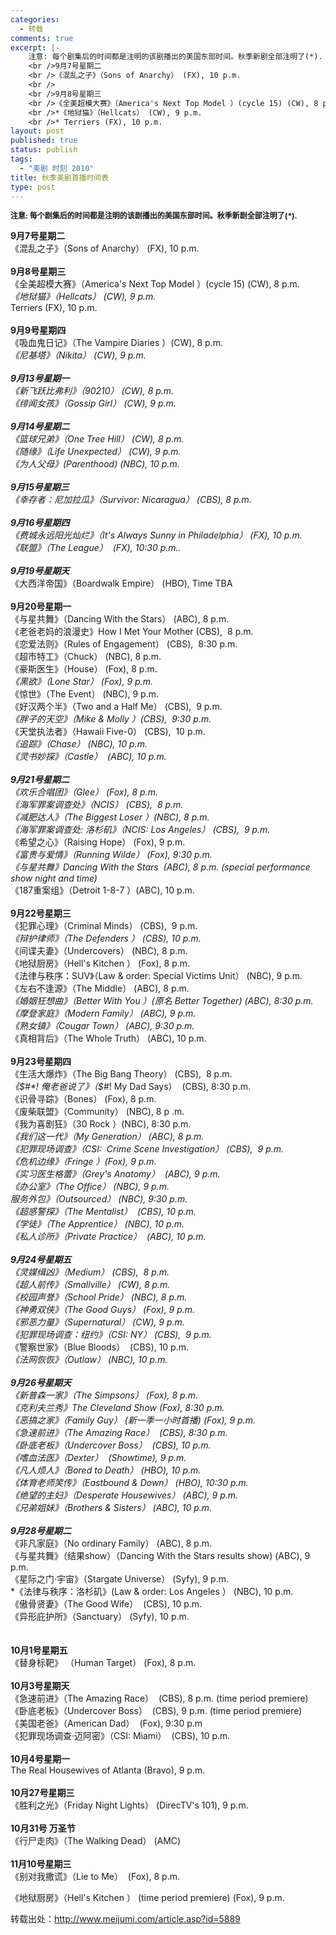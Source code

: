 ```yaml
--- 
categories: 
  - 转载
comments: true
excerpt: |-
    注意: 每个剧集后的时间都是注明的该剧播出的美国东部时间。秋季新剧全部注明了(*).
    <br />9月7号星期二
    <br />《混乱之子》（Sons of Anarchy） (FX), 10 p.m.
    <br />
    <br />9月8号星期三
    <br />《全美超模大赛》（America's Next Top Model ）(cycle 15) (CW), 8 p.m.
    <br />*《地狱猫》（Hellcats） (CW), 9 p.m.
    <br />* Terriers (FX), 10 p.m.
layout: post
published: true
status: publish
tags: 
  - "美剧 时刻 2010"
title: 秋季美剧首播时间表
type: post
---
```

<span style="font-size: 14px; line-height: 21px;"><span style="font-size: 12px; line-height: normal;"><strong style="margin: 0px; padding: 0px; border-width: 0px;">注意: 每个剧集后的时间都是注明的该剧播出的美国东部时间。秋季新剧全部注明了(*). </strong></span></span>

<strong style="margin: 0px; padding: 0px; border-width: 0px;">9月7号星期二</strong><br style="margin: 0px; padding: 0px; border-width: 0px;">《混乱之子》（Sons of Anarchy） (FX), 10 p.m.<br style="margin: 0px; padding: 0px; border-width: 0px;"><br style="margin: 0px; padding: 0px; border-width: 0px;"><strong style="margin: 0px; padding: 0px; border-width: 0px;">9月8号星期三</strong><br style="margin: 0px; padding: 0px; border-width: 0px;">《全美超模大赛》（America's Next Top Model ）(cycle 15) (CW), 8 p.m.<br style="margin: 0px; padding: 0px; border-width: 0px;">*《地狱猫》（Hellcats） (CW), 9 p.m.<br style="margin: 0px; padding: 0px; border-width: 0px;">* Terriers (FX), 10 p.m.<br style="margin: 0px; padding: 0px; border-width: 0px;"><br style="margin: 0px; padding: 0px; border-width: 0px;"><strong style="margin: 0px; padding: 0px; border-width: 0px;">9月9号星期四</strong><br style="margin: 0px; padding: 0px; border-width: 0px;">《吸血鬼日记》（The Vampire Diaries ）(CW), 8 p.m.<br style="margin: 0px; padding: 0px; border-width: 0px;">*《尼基塔》（Nikita） (CW), 9 p.m.<br style="margin: 0px; padding: 0px; border-width: 0px;"><br style="margin: 0px; padding: 0px; border-width: 0px;"><strong style="margin: 0px; padding: 0px; border-width: 0px;">9月13号星期一</strong><br style="margin: 0px; padding: 0px; border-width: 0px;">《新飞跃比弗利》（90210） (CW), 8 p.m. <br style="margin: 0px; padding: 0px; border-width: 0px;">《绯闻女孩》（Gossip Girl） (CW), 9 p.m.<br style="margin: 0px; padding: 0px; border-width: 0px;"><br style="margin: 0px; padding: 0px; border-width: 0px;"><strong style="margin: 0px; padding: 0px; border-width: 0px;">9月14号星期二</strong><br style="margin: 0px; padding: 0px; border-width: 0px;">《篮球兄弟》（One Tree Hill） (CW), 8 p.m.<br style="margin: 0px; padding: 0px; border-width: 0px;">《随缘》（Life Unexpected） (CW), 9 p.m.<br style="margin: 0px; padding: 0px; border-width: 0px;">《为人父母》(Parenthood) (NBC), 10 p.m.<br style="margin: 0px; padding: 0px; border-width: 0px;"><br style="margin: 0px; padding: 0px; border-width: 0px;"><strong style="margin: 0px; padding: 0px; border-width: 0px;">9月15号星期三</strong><br style="margin: 0px; padding: 0px; border-width: 0px;"> 《幸存者：尼加拉瓜》（Survivor: Nicaragua） (CBS), 8 p.m. <br style="margin: 0px; padding: 0px; border-width: 0px;"><br style="margin: 0px; padding: 0px; border-width: 0px;"><strong style="margin: 0px; padding: 0px; border-width: 0px;">9月16号星期四</strong><br style="margin: 0px; padding: 0px; border-width: 0px;"> 《费城永远阳光灿烂》（It's Always Sunny in Philadelphia） (FX), 10 p.m.<br style="margin: 0px; padding: 0px; border-width: 0px;"> 《联盟》（The League）  (FX), 10:30 p.m..<br style="margin: 0px; padding: 0px; border-width: 0px;"><br style="margin: 0px; padding: 0px; border-width: 0px;"><strong style="margin: 0px; padding: 0px; border-width: 0px;">9月19号星期天</strong><br style="margin: 0px; padding: 0px; border-width: 0px;">*《大西洋帝国》（Boardwalk Empire） (HBO), Time TBA<br style="margin: 0px; padding: 0px; border-width: 0px;"><!--more--><br style="margin: 0px; padding: 0px; border-width: 0px;"><strong style="margin: 0px; padding: 0px; border-width: 0px;">9月20号星期一</strong><br style="margin: 0px; padding: 0px; border-width: 0px;">《与星共舞》（Dancing With the Stars） (ABC), 8 p.m.<br style="margin: 0px; padding: 0px; border-width: 0px;"> 《老爸老妈的浪漫史》How I Met Your Mother (CBS),  8 p.m.<br style="margin: 0px; padding: 0px; border-width: 0px;"> 《恋爱法则》（Rules of Engagement） (CBS),  8:30 p.m.<br style="margin: 0px; padding: 0px; border-width: 0px;"> 《超市特工》（Chuck） (NBC), 8 p.m.<br style="margin: 0px; padding: 0px; border-width: 0px;"> 《豪斯医生》（House） (Fox), 8 p.m.<br style="margin: 0px; padding: 0px; border-width: 0px;">*《黑欲》（Lone Star） (Fox), 9 p.m.<br style="margin: 0px; padding: 0px; border-width: 0px;">*《惊世》（The Event） (NBC), 9 p.m.<br style="margin: 0px; padding: 0px; border-width: 0px;">《好汉两个半》（Two and a Half Me） (CBS),  9 p.m. <br style="margin: 0px; padding: 0px; border-width: 0px;">*《胖子的天空》（Mike & Molly ）(CBS),  9:30 p.m. <br style="margin: 0px; padding: 0px; border-width: 0px;">*《天堂执法者》（Hawaii Five-0） (CBS),  10 p.m. <br style="margin: 0px; padding: 0px; border-width: 0px;">*《追踪》（Chase） (NBC), 10 p.m.<br style="margin: 0px; padding: 0px; border-width: 0px;">《灵书妙探》（Castle）  (ABC), 10 p.m.<br style="margin: 0px; padding: 0px; border-width: 0px;"><br style="margin: 0px; padding: 0px; border-width: 0px;"><strong style="margin: 0px; padding: 0px; border-width: 0px;">9月21号星期二</strong><br style="margin: 0px; padding: 0px; border-width: 0px;">《欢乐合唱团》（Glee） (Fox), 8 p.m.<br style="margin: 0px; padding: 0px; border-width: 0px;">《海军罪案调查处》（NCIS） (CBS),  8 p.m. <br style="margin: 0px; padding: 0px; border-width: 0px;">《减肥达人》（The Biggest Loser ）(NBC), 8 p.m.<br style="margin: 0px; padding: 0px; border-width: 0px;">《海军罪案调查处: 洛杉矶》（NCIS: Los Angeles） (CBS),  9 p.m. <br style="margin: 0px; padding: 0px; border-width: 0px;">*《希望之心》（Raising Hope） (Fox), 9 p.m.<br style="margin: 0px; padding: 0px; border-width: 0px;">*《富贵与爱情》（Running Wilde） (Fox), 9:30 p.m.<br style="margin: 0px; padding: 0px; border-width: 0px;">《与星共舞》Dancing With the Stars  (ABC), 8 p.m. (special performance show night and time) <br style="margin: 0px; padding: 0px; border-width: 0px;">*《187重案组》（Detroit 1-8-7 ）(ABC), 10 p.m.<br style="margin: 0px; padding: 0px; border-width: 0px;"><br style="margin: 0px; padding: 0px; border-width: 0px;"><strong style="margin: 0px; padding: 0px; border-width: 0px;">9月22号星期三</strong><br style="margin: 0px; padding: 0px; border-width: 0px;">《犯罪心理》（Criminal Minds） (CBS),  9 p.m. <br style="margin: 0px; padding: 0px; border-width: 0px;">*《辩护律师》（The Defenders ） (CBS), 10 p.m. <br style="margin: 0px; padding: 0px; border-width: 0px;">*《间谍夫妻》（Undercovers） (NBC), 8 p.m.<br style="margin: 0px; padding: 0px; border-width: 0px;">《地狱厨房》（Hell's Kitchen ） (Fox), 8 p.m.<br style="margin: 0px; padding: 0px; border-width: 0px;">《法律与秩序：SUV》（Law & order: Special Victims Unit） (NBC), 9 p.m.<br style="margin: 0px; padding: 0px; border-width: 0px;">《左右不逢源》（The Middle） (ABC), 8 p.m.<br style="margin: 0px; padding: 0px; border-width: 0px;">*《婚姻狂想曲》（Better With You ）(原名 Better Together) (ABC), 8:30 p.m.<br style="margin: 0px; padding: 0px; border-width: 0px;">《摩登家庭》（Modern Family） (ABC), 9 p.m.<br style="margin: 0px; padding: 0px;">《熟女镇》（Cougar Town） (ABC), 9:30 p.m.<br style="margin: 0px; padding: 0px; border-width: 0px;">*《真相背后》（The Whole Truth） (ABC), 10 p.m.<br style="margin: 0px; padding: 0px; border-width: 0px;"><br style="margin: 0px; padding: 0px; border-width: 0px;"><strong style="margin: 0px; padding: 0px; border-width: 0px;">9月23号星期四</strong><br style="margin: 0px; padding: 0px; border-width: 0px;">《生活大爆炸》（The Big Bang Theory） (CBS),  8 p.m. <br style="margin: 0px; padding: 0px; border-width: 0px;">*《$#*! 俺老爸说了》（$#*! My Dad Says）  (CBS), 8:30 p.m. <br style="margin: 0px; padding: 0px; border-width: 0px;">《识骨寻踪》（Bones） (Fox), 8 p.m.<br style="margin: 0px; padding: 0px; border-width: 0px;">《废柴联盟》（Community） (NBC), 8 p
.m.<br style="margin: 0px; padding: 0px; border-width: 0px;">《我为喜剧狂》（30 Rock ）(NBC), 8:30 p.m.<br style="margin: 0px; padding: 0px; border-width: 0px;">*《我们这一代》（My Generation） (ABC), 8 p.m.<br style="margin: 0px; padding: 0px; border-width: 0px;">《犯罪现场调查》（CSI:  Crime Scene Investigation） (CBS),  9 p.m. <br style="margin: 0px; padding: 0px; border-width: 0px;">《危机边缘》（Fringe ）(Fox), 9 p.m.<br style="margin: 0px; padding: 0px; border-width: 0px;">《实习医生格蕾》（Grey's Anatomy）  (ABC), 9 p.m.<br style="margin: 0px; padding: 0px; border-width: 0px;">《办公室》（The Office） (NBC), 9 p.m.<br style="margin: 0px; padding: 0px; border-width: 0px;">*服务外包》（Outsourced） (NBC), 9:30 p.m.<br style="margin: 0px; padding: 0px; border-width: 0px;">《超感警探》（The Mentalist）  (CBS), 10 p.m. <br style="margin: 0px; padding: 0px; border-width: 0px;">《学徒》（The Apprentice） (NBC), 10 p.m.<br style="margin: 0px; padding: 0px; border-width: 0px;">《私人诊所》（Private Practice）  (ABC), 10 p.m.<br style="margin: 0px; padding: 0px; border-width: 0px;"><br style="margin: 0px; padding: 0px; border-width: 0px;"><strong style="margin: 0px; padding: 0px; border-width: 0px;">9月24号星期五</strong><br style="margin: 0px; padding: 0px; border-width: 0px;">《灵媒缉凶》（Medium） (CBS),  8 p.m. <br style="margin: 0px; padding: 0px; border-width: 0px;">《超人前传》（Smallville） (CW), 8 p.m.<br style="margin: 0px; padding: 0px; border-width: 0px;">*《校园声誉》（School Pride） (NBC), 8 p.m.<br style="margin: 0px; padding: 0px; border-width: 0px;">《神勇双侠》（The Good Guys） (Fox), 9 p.m.<br style="margin: 0px; padding: 0px; border-width: 0px;">《邪恶力量》（Supernatural） (CW), 9 p.m.<br style="margin: 0px; padding: 0px; border-width: 0px;">《犯罪现场调查：纽约》（CSI: NY） (CBS),  9 p.m. <br style="margin: 0px; padding: 0px; border-width: 0px;">*《警察世家》（Blue Bloods）  (CBS), 10 p.m.<br style="margin: 0px; padding: 0px; border-width: 0px;">*《法网恢恢》（Outlaw） (NBC), 10 p.m.<br style="margin: 0px; padding: 0px; border-width: 0px;"><br style="margin: 0px; padding: 0px; border-width: 0px;"><strong style="margin: 0px; padding: 0px; border-width: 0px;">9月26号星期天</strong><br style="margin: 0px; padding: 0px; border-width: 0px;">《新普森一家》（The Simpsons） (Fox), 8 p.m.<br style="margin: 0px; padding: 0px; border-width: 0px;">《克利夫兰秀》The Cleveland Show (Fox), 8:30 p.m.<br style="margin: 0px; padding: 0px; border-width: 0px;">《恶搞之家》（Family Guy） (新一季一小时首播) (Fox), 9 p.m.<br style="margin: 0px; padding: 0px; border-width: 0px;">《急速前进》（The Amazing Race）  (CBS), 8:30 p.m. <br style="margin: 0px; padding: 0px; border-width: 0px;">《卧底老板》（Undercover Boss）  (CBS), 10 p.m. <br style="margin: 0px; padding: 0px; border-width: 0px;">《嗜血法医》（Dexter）  (Showtime), 9 p.m.<br style="margin: 0px; padding: 0px; border-width: 0px;">《凡人烦人》（Bored to Death） (HBO), 10 p.m.<br style="margin: 0px; padding: 0px; border-width: 0px;">《体育老师笑传》（Eastbound & Down） (HBO), 10:30 p.m.<br style="margin: 0px; padding: 0px; border-width: 0px;">《绝望的主妇》（Desperate Housewives） (ABC), 9 p.m.<br style="margin: 0px; padding: 0px; border-width: 0px;">《兄弟姐妹》（Brothers & Sisters） (ABC), 10 p.m.<br style="margin: 0px; padding: 0px; border-width: 0px;"><br style="margin: 0px; padding: 0px; border-width: 0px;"><strong style="margin: 0px; padding: 0px; border-width: 0px;">9月28号星期二 </strong> <br style="margin: 0px; padding: 0px; border-width: 0px;">*《非凡家庭》（No ordinary Family） (ABC), 8 p.m.<br style="margin: 0px; padding: 0px; border-width: 0px;">《与星共舞》（结果show）（Dancing With the Stars results show) (ABC), 9 p.m.<br style="margin: 0px; padding: 0px; border-width: 0px;">《星际之门·宇宙》（Stargate Universe） (Syfy), 9 p.m.<br style="margin: 0px; padding: 0px; border-width: 0px;">*《法律与秩序：洛杉矶》(Law & order: Los Angeles ） (NBC), 10 p.m.<br style="margin: 0px; padding: 0px; border-width: 0px;">《傲骨贤妻》（The Good Wife）  (CBS), 10 p.m.<br style="margin: 0px; padding: 0px; border-width: 0px;">《异形庇护所》（Sanctuary） (Syfy), 10 p.m.<br style="margin: 0px; padding: 0px; border-width: 0px;"><br style="margin: 0px; padding: 0px; border-width: 0px;"><br style="margin: 0px; padding: 0px; border-width: 0px;"><strong style="margin: 0px; padding: 0px; border-width: 0px;">10月1号星期五</strong><br style="margin: 0px; padding: 0px; border-width: 0px;">《替身标靶》 （Human Target） (Fox), 8 p.m.<br style="margin: 0px; padding: 0px; border-width: 0px;"><br style="margin: 0px; padding: 0px; border-width: 0px;"><strong style="margin: 0px; padding: 0px; border-width: 0px;">10月3号星期天</strong><br style="margin: 0px; padding: 0px; border-width: 0px;">《急速前进》（The Amazing Race）  (CBS), 8 p.m. (time period premiere)<br style="margin: 0px; padding: 0px; border-width: 0px;">《卧底老板》（Undercover Boss）  (CBS), 9 p.m. (time period premiere)<br style="margin: 0px; padding: 0px; border-width: 0px;">《美国老爸》（American Dad）  (Fox), 9:30 p.m<br style="margin: 0px; padding: 0px; border-width: 0px;">《犯罪现场调查·迈阿密》（CSI: Miami）  (CBS), 10 p.m.<br style="margin: 0px; padding: 0px; border-width: 0px;"><br style="margin: 0px; padding: 0px; border-width: 0px;"><strong style="margin: 0px; padding: 0px; border-width: 0px;">10月4号星期一</strong><br style="margin: 0px; padding: 0px; border-width: 0px;">The Real Housewives of Atlanta (Bravo), 9 p.m.<br style="margin: 0px; padding: 0px; border-width: 0px;"><br style="margin: 0px; padding: 0px; border-width: 0px;"><strong style="margin: 0px; padding: 0px; border-width: 0px;">10月27号星期三</strong><br style="margin: 0px; padding: 0px; border-width: 0px;">《胜利之光》（Friday Night Lights） (DirecTV's 101), 9 p.m.<br style="margin: 0px; padding: 0px; border-width: 0px;"><br style="margin: 0px; padding: 0px; border-width: 0px;"><strong style="margin: 0px; padding: 0px; border-width: 0px;">10月31号 万圣节</strong><br style="margin: 0px; padding: 0px; border-width: 0px;">《行尸走肉》（The Walking Dead） (AMC)<br style="margin: 0px; padding: 0px; border-width: 0px;"><br style="margin: 0px; padding: 0px; border-width: 0px;"><strong style="margin: 0px; padding: 0px; border-width: 0px;">11月10号星期三</strong><br style="margin: 0px; padding: 0px; border-width: 0px;">《别对我撒谎》（Lie to Me）  (Fox), 8 p.m.<br style="margin: 0px; padding: 0px; border-width: 0px;">

《地狱厨房》（Hell's Kitchen
） (time period premiere) (Fox), 9 p.m.

转载出处：<a href="http://www.meijumi.com/article.asp?id=5889">http://www.meijumi.com/article.asp?id=5889</a>
